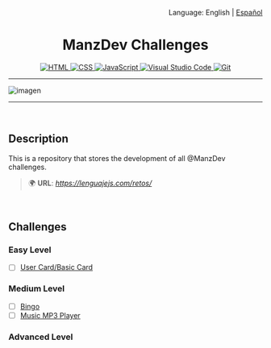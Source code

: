 <p align="right">Language: English | <a href="README-es.md">Español</a></p>

<h1 align="center">ManzDev Challenges</h1>

<p align="center">
<a href="#">
  <img src="https://img.shields.io/badge/--E34F26?logo=html5&logoColor=fff" alt="HTML">
</a>
<a href="#">
  <img src="https://img.shields.io/badge/--1572B6?logo=css3&logoColor=fff" alt="CSS">
</a>
<a href="https://www.javascript.com/">
  <img src="https://img.shields.io/badge/--F7DF1E?logo=javascript&logoColor=000" alt="JavaScript">
</a>
<a href="https://code.visualstudio.com/">
  <img src="https://img.shields.io/badge/--007ACC?logo=visual%20studio%20code&logoColor=ffffff" alt="Visual Studio Code">
</a>
<a href="https://git-scm.com/">
  <img src="https://img.shields.io/badge/--F05032?logo=git&logoColor=ffffff" alt="Git">
</a>
</p>

---

![imagen](https://user-images.githubusercontent.com/38696273/174708771-b7694bf6-3c1f-4472-a073-ff3889d7ac8b.png)

---

<br/>

## Description

This is a repository that stores the development of all @ManzDev challenges.
>🌍 **URL**: *https://lenguajejs.com/retos/*

<br/>

## Challenges


### Easy Level
- [ ] [User Card/Basic Card](https://lenguajejs.com/retos/nivel-facil/basic-card/)

### Medium Level
- [ ] [Bingo](https://lenguajejs.com/retos/nivel-medio/bingo/)
- [ ] [Music MP3 Player](https://lenguajejs.com/retos/nivel-medio/mp3-player/)

### Advanced Level
